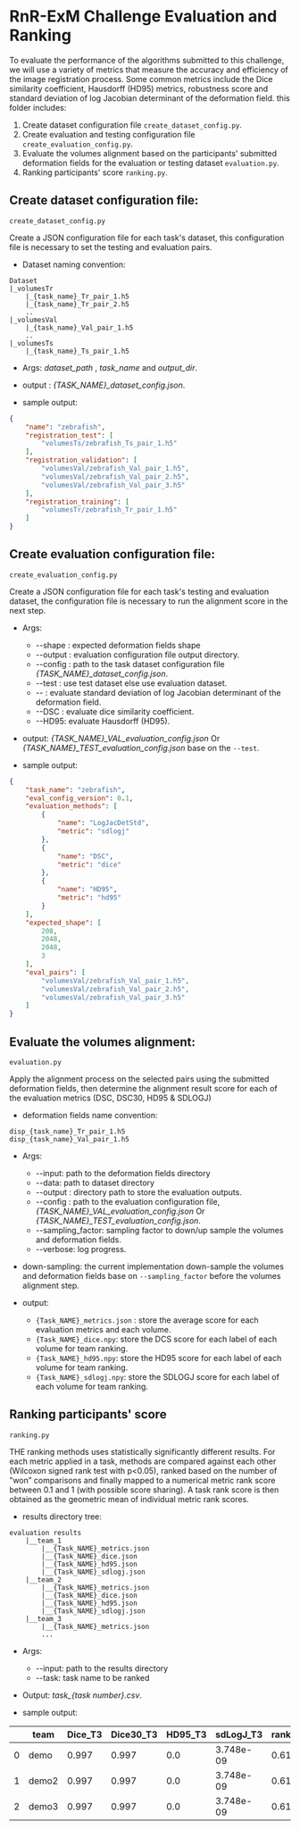 # RnR-ExM Challenge Evaluation and Ranking

To evaluate the performance of the algorithms submitted to this challenge, we will use a variety of metrics that measure the accuracy and efficiency of the image registration process. Some common metrics include the Dice similarity coefficient, Hausdorff (HD95) metrics, robustness score and standard deviation of log Jacobian determinant of the deformation field. this folder includes:  

1. Create dataset configuration file `create_dataset_config.py`. 
2. Create evaluation and testing configuration file `create_evaluation_config.py`.
3. Evaluate the volumes alignment based on the participants' submitted deformation fields for the evaluation or testing dataset `evaluation.py`.
4. Ranking participants' score `ranking.py`. 

## Create dataset configuration file:

`create_dataset_config.py`

Create a JSON configuration file for each task's dataset, this configuration file is necessary to set the testing and evaluation pairs. 

- Dataset naming convention: 
```
Dataset
|_volumesTr
	|_{task_name}_Tr_pair_1.h5
	|_{task_name}_Tr_pair_2.h5
	..
|_volumesVal
	|_{task_name}_Val_pair_1.h5
	..
|_volumesTs
	|_{task_name}_Ts_pair_1.h5
```
- Args: *dataset_path* , *task_name* and *output_dir*.

- output : *{TASK_NAME}_dataset_config.json*.

- sample output:

```json
{
    "name": "zebrafish",
    "registration_test": [
        "volumesTs/zebrafish_Ts_pair_1.h5"
    ],
    "registration_validation": [
        "volumesVal/zebrafish_Val_pair_1.h5",
        "volumesVal/zebrafish_Val_pair_2.h5",
        "volumesVal/zebrafish_Val_pair_3.h5"
    ],
    "registration_training": [
        "volumesTr/zebrafish_Tr_pair_1.h5"
    ]
}
```

## Create evaluation configuration file:

`create_evaluation_config.py`

Create a JSON configuration file for each task's testing and evaluation dataset, the configuration file is necessary to run the alignment score in the next step. 

- Args:
    - --shape : expected deformation fields shape
    - --output : evaluation configuration file output directory. 
    - --config : path to the task dataset configuration file *{TASK_NAME}_dataset_config.json*.
    - --test : use test dataset else use evaluation dataset. 
    - --  : evaluate standard deviation of log Jacobian determinant of the deformation field.
    - --DSC : evaluate dice similarity coefficient.
    - --HD95: evaluate Hausdorff (HD95).

-  output: *{TASK_NAME}_VAL_evaluation_config.json* Or *{TASK_NAME}_TEST_evaluation_config.json* base on the `--test`. 

- sample output:

```json
{
    "task_name": "zebrafish",
    "eval_config_version": 0.1,
    "evaluation_methods": [
        {
            "name": "LogJacDetStd",
            "metric": "sdlogj"
        },
        {
            "name": "DSC",
            "metric": "dice"
        },
        {
            "name": "HD95",
            "metric": "hd95"
        }
    ],
    "expected_shape": [
        208,
        2048,
        2048,
        3
    ],
    "eval_pairs": [
        "volumesVal/zebrafish_Val_pair_1.h5",
        "volumesVal/zebrafish_Val_pair_2.h5",
        "volumesVal/zebrafish_Val_pair_3.h5"
    ]
}
```

## Evaluate the volumes alignment:

`evaluation.py`

Apply the alignment process on the selected pairs using the submitted deformation fields, then determine the alignment result score for each of the evaluation metrics (DSC, DSC30, HD95 & SDLOGJ)

- deformation fields name convention:
```
disp_{task_name}_Tr_pair_1.h5
disp_{task_name}_Val_pair_1.h5
```

- Args:
    - --input: path to the deformation fields directory
    - --data: path to dataset directory 
    - --output : directory path to store the evaluation outputs. 
    - --config : path to the evaluation configuration file, *{TASK_NAME}_VAL_evaluation_config.json* Or *{TASK_NAME}_TEST_evaluation_config.json*.
    - --sampling_factor: sampling factor to down/up sample the volumes and deformation fields.
    - --verbose: log progress. 

- down-sampling:
the current implementation down-sample the volumes and deformation fields base on `--sampling_factor` before the volumes alignment step.

- output:
    - `{Task_NAME}_metrics.json` : store the average score for each evaluation metrics and each volume. 
    - `{Task_NAME}_dice.npy`: store the DCS score for each label of each volume for team ranking. 
    - `{Task_NAME}_hd95.npy`: store the HD95 score for each label of each volume for team ranking.
    - `{Task_NAME}_sdlogj.npy`: store the SDLOGJ score for each label of each volume for team ranking.  


## Ranking participants' score

`ranking.py` 

THE ranking methods uses statistically significantly different results. For each metric applied in a task, methods are compared against each other (Wilcoxon signed rank test with p<0.05), ranked based on the number of ”won” comparisons and finally mapped to a numerical metric rank score between 0.1 and 1 (with possible score sharing). A task rank score is then obtained as the geometric mean of individual metric rank scores. 

- results directory tree:
```
evaluation results
    |__team_1
        |__{Task_NAME}_metrics.json
        |__{Task_NAME}_dice.json
        |__{Task_NAME}_hd95.json
        |__{Task_NAME}_sdlogj.json
    |__team_2
        |__{Task_NAME}_metrics.json
        |__{Task_NAME}_dice.json
        |__{Task_NAME}_hd95.json
        |__{Task_NAME}_sdlogj.json
    |__team_3
        |__{Task_NAME}_metrics.json
        ...
```



- Args:
    - --input: path to the results directory
    -  --task: task name to be ranked 

- Output: *task_{task number}.csv*.

- sample output:

|   | team  | Dice_T3            | Dice30_T3          | HD95_T3 | sdLogJ_T3              | rank_T3           |
|---|-------|--------------------|--------------------|---------|------------------------|-------------------|
| 0 | demo  | 0.997 | 0.997 | 0.0     | 3.748e-09 | 0.619 |
| 1 | demo2 | 0.997 | 0.997 | 0.0     | 3.748e-09 | 0.619 |
| 2 | demo3 | 0.997 | 0.997 | 0.0     | 3.748e-09 | 0.619 |
    